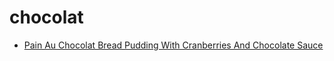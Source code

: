 # chocolat

 * [Pain Au Chocolat Bread Pudding With Cranberries And Chocolate Sauce](index/p/pain-au-chocolat-bread-pudding-with-cranberries-and-chocolate-sauce-14574.json)
